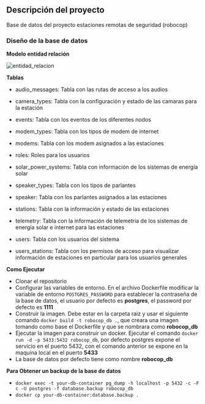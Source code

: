 <h2>Descripción del proyecto</h2>

Base de datos del proyecto estaciones remotas de seguridad (robocop)

<h3>Diseño de la base de datos</h3>

**Modelo entidad relación**

![entidad_relacion](assets/database.png)

**Tablas**

- audio_messages: Tabla con las rutas de acceso a los audios

- camera_types: Tabla con la configuración y estado de las camaras para la estación

- events: Tabla con los eventos de los diferentes nodos

- modem_types:  Tabla con los tipos de modem de internet

- modems: Tabla con los modem asignados a las estaciones

- roles: Roles para los usuarios

- solar_power_systems: Tabla con información de los sistemas de energía solar

- speaker_types: Tabla con los tipos de parlantes

- speaker: Tabla con los parlantes asignados a las estaciones

- stations: Tabla con la información y estado de las estaciones

- telemetry: Tabla con la información de telemetria de los sistemas de energía solar e internet para las estaciones

- users: Tabla con los usuarios del sistema

- users_stations: Tabla con los permisos de acceso para visualizar información de estaciones en particular para los usuarios generales

**Como Ejecutar**

<ul>
<li>Clonar el repositorio</li>
<li>Configurar las variables de entorno. En el archivo Dockerfile modificar la variable de entorno <code>POSTGRES_PASSWORD</code> para establecer la contraseña de la base de datos, el usuario por defecto es <b>postgres</b>, el password por defecto es <b>1111</b></li>
<li>Construir la imagen. Debe estar en la carpeta raiz y usar el siguiente comando <code>docker build -t robocop_db .</code>, que creara una imagen tomando como base el Dockerfile y que se nombrara como <b>robocop_db</b></li>
<li>Ejecutar la imagen para construir un docker. Ejecutar el comando <code>docker run -d -p 5433:5432 robocop_db</code>, por defecto postgres expone el servicio en el puerto 5432, con el comando anterior se expone en la maquina local en el puerto <b>5433</b></li>
<li>La base de datos por defecto tiene como nombre <b>robocop_db</b></li>
</ul>

**Para Obtener un backup de la base de datos**
<ul>
<li><code>docker exec -t your-db-container pg_dump -h localhost -p 5432 -c -F c -U postgres -f database.backup robocop_db</code></li>
<li><code>docker cp your-db-container:database.backup .</code></li>
</ul>
